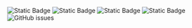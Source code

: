 ![Static Badge](https://img.shields.io/badge/blacklists-60-000000) ![Static Badge](https://img.shields.io/badge/blacklisted-2657346-cc0000) ![Static Badge](https://img.shields.io/badge/whitelisted-2244-00CC00) ![Static Badge](https://img.shields.io/badge/streaming_blacklist-28107-000000) ![GitHub issues](https://img.shields.io/github/issues/fabriziosalmi/blacklists)
